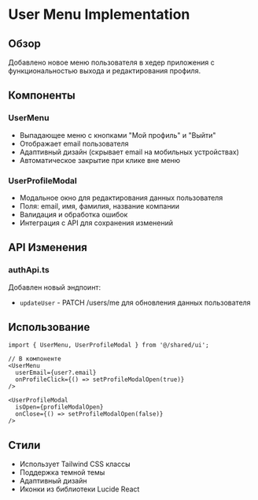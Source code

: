 # User Menu Implementation

## Обзор

Добавлено новое меню пользователя в хедер приложения с функциональностью выхода и редактирования профиля.

## Компоненты

### UserMenu

- Выпадающее меню с кнопками "Мой профиль" и "Выйти"
- Отображает email пользователя
- Адаптивный дизайн (скрывает email на мобильных устройствах)
- Автоматическое закрытие при клике вне меню

### UserProfileModal

- Модальное окно для редактирования данных пользователя
- Поля: email, имя, фамилия, название компании
- Валидация и обработка ошибок
- Интеграция с API для сохранения изменений

## API Изменения

### authApi.ts

Добавлен новый эндпоинт:

- `updateUser` - PATCH /users/me для обновления данных пользователя

## Использование

```tsx
import { UserMenu, UserProfileModal } from '@/shared/ui';

// В компоненте
<UserMenu
  userEmail={user?.email}
  onProfileClick={() => setProfileModalOpen(true)}
/>

<UserProfileModal
  isOpen={profileModalOpen}
  onClose={() => setProfileModalOpen(false)}
/>
```

## Стили

- Использует Tailwind CSS классы
- Поддержка темной темы
- Адаптивный дизайн
- Иконки из библиотеки Lucide React
